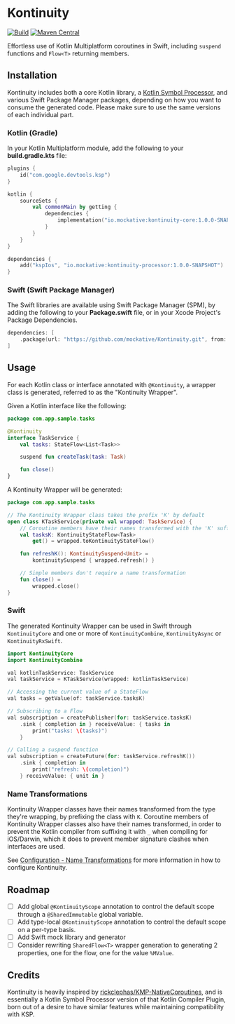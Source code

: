# Kontinuity

[ksp]: https://github.com/google/ksp

[![Build](https://github.com/mockative/mockative/actions/workflows/build.yml/badge.svg)](https://github.com/mockative/mockative/actions/workflows/build.yml)
[![Maven Central](https://img.shields.io/maven-central/v/io.mockative/kontinuity-processor)](https://search.maven.org/artifact/io.mockative/kontinuity-processor)

Effortless use of Kotlin Multiplatform coroutines in Swift, including `suspend` functions and
`Flow<T>` returning members.

## Installation

Kontinuity includes both a core Kotlin library, a [Kotlin Symbol Processor][KSP], and various Swift
Package Manager packages, depending on how you want to consume the generated code. Please make sure
to use the same versions of each individual part.

### Kotlin (Gradle)

In your Kotlin Multiplatform module, add the following to your __build.gradle.kts__ file:

```kotlin
plugins {
    id("com.google.devtools.ksp")
}

kotlin {
    sourceSets {
        val commonMain by getting {
            dependencies {
                implementation("io.mockative:kontinuity-core:1.0.0-SNAPSHOT")
            }
        }
    }
}

dependencies {
    add("kspIos", "io.mockative:kontinuity-processor:1.0.0-SNAPSHOT")
}
```

### Swift (Swift Package Manager)

The Swift libraries are available using Swift Package Manager (SPM), by adding the following to
your __Package.swift__ file, or in your Xcode Project's Package Dependencies.

```swift
dependencies: [
    .package(url: "https://github.com/mockative/Kontinuity.git", from: "<version>")
]
```

## Usage

For each Kotlin class or interface annotated with `@Kontinuity`, a wrapper class is generated,
referred to as the "Kontinuity Wrapper".

Given a Kotlin interface like the following:

```kotlin
package com.app.sample.tasks

@Kontinuity
interface TaskService {
    val tasks: StateFlow<List<Task>>

    suspend fun createTask(task: Task)

    fun close()
}
```

A Kontinuity Wrapper will be generated:

```kotlin
package com.app.sample.tasks

// The Kontinuity Wrapper class takes the prefix 'K' by default
open class KTaskService(private val wrapped: TaskService) {
    // Coroutine members have their names transformed with the 'K' suffix by default
    val tasksK: KontinuityStateFlow<Task>
        get() = wrapped.toKontinuityStateFlow()

    fun refreshK(): KontinuitySuspend<Unit> =
        kontinuitySuspend { wrapped.refresh() }

    // Simple members don't require a name transformation 
    fun close() =
        wrapped.close()
}
```

### Swift

The generated Kontinuity Wrapper can be used in Swift through `KontinuityCore` and one or more of 
`KontinuityCombine`, `KontinuityAsync` or `KontinuityRxSwift`.

```swift
import KontinuityCore
import KontinuityCombine

val kotlinTaskService: TaskService
val taskService = KTaskService(wrapped: kotlinTaskService)

// Accessing the current value of a StateFlow
val tasks = getValue(of: taskService.tasksK)

// Subscribing to a Flow
val subscription = createPublisher(for: taskService.tasksK)
    .sink { completion in } receiveValue: { tasks in
        print("tasks: \(tasks)")
    } 

// Calling a suspend function
val subscription = createFuture(for: taskService.refreshK())
    .sink { completion in
        print("refresh: \(completion)")
    } receiveValue: { unit in }
```

### Name Transformations

Kontinuity Wrapper classes have their names transformed from the type they're wrapping, by prefixing
the class with `K`. Coroutine members of Kontinuity Wrapper classes also have their names
transformed, in order to prevent the Kotlin compiler from suffixing it with `_` when compiling for
iOS/Darwin, which it does to prevent member signature clashes when interfaces are used.

See [Configuration - Name Transformations](CONFIGURATION.md#name-transformations) for more 
information in how to configure Kontinuity.

## Roadmap

- [ ] Add global `@KontinuityScope` annotation to control the default scope through a
  `@SharedImmutable` global variable.
- [ ] Add type-local `@KontinuityScope` annotation to control the default scope on a per-type basis.
- [ ] Add Swift mock library and generator
- [ ] Consider rewriting `SharedFlow<T>` wrapper generation to generating 2 properties, one for the 
  flow, one for the value `%MValue`.

## Credits

[KMP-NativeCoroutines]: https://github.com/rickclephas/KMP-NativeCoroutines

Kontinuity is heavily inspired by [rickclephas/KMP-NativeCoroutines][KMP-NativeCoroutines], and is
essentially a Kotlin Symbol Processor version of that Kotlin Compiler Plugin, born out of a desire 
to have similar features while maintaining compatibility with KSP.
